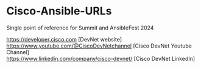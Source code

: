 # Cisco-Ansible-URLs
Single point of reference for Summit and AnsibleFest 2024

https://developer.cisco.com [DevNet website]  
https://www.youtube.com/@CiscoDevNetchannel [Cisco DevNet Youtube Channel]  
https://www.linkedin.com/company/cisco-devnet/ [Cisco DevNet LinkedIn]  

